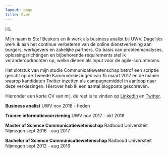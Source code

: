 ```yaml
---
layout: page
title: Over
---
```


Hi.

Mijn naam is Stef Beukers en ik werk als business analist bij UWV. Dagelijks werk ik aan het continue verbeteren van de online dienstverlening aan burgers, werkgevers en zakelijke partners. Op basis van probleemanalyses, oplossingsrichtingen en bijbehorende requirements stel ik veranderopdrachten op, welke dienen als input voor de agile-scrumteams.

Het slotstuk van mijn studie Communicatiewetenschap betrof een scriptie gericht op de Tweede Kamerverkiezingen van 15 maart 2017 en de manier waarop kandidaten Twitter inzetten als campagnemiddel in aanloop naar deze verkiezingen. Hierover heb ik een aantal blogposts geschreven.

Hieronder een korte CV van mij, de rest is te vinden op [LinkedIn](https://linkedin.com/in/stefbeukers) en [Twitter](https://twitter.com/stefbeukers). 

**Business analist**
UWV
nov 2018 - heden

**Trainee informatievoorziening** 
UWV
nov 2017 - okt 2018

**Master of Science Communicatiewetenschap**
Radboud Universiteit Nijmegen
sept 2016 - aug 2017

**Bachelor of Science Communicatiewetenschap**
Radboud Universiteit Nijmegen
sept 2012 - aug 2016
